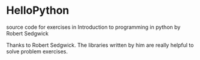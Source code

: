 # HelloPython
source code for exercises in Introduction to programming in python by Robert Sedgwick

Thanks to Robert Sedgwick.
The libraries written by him are really helpful to solve problem exercises.

